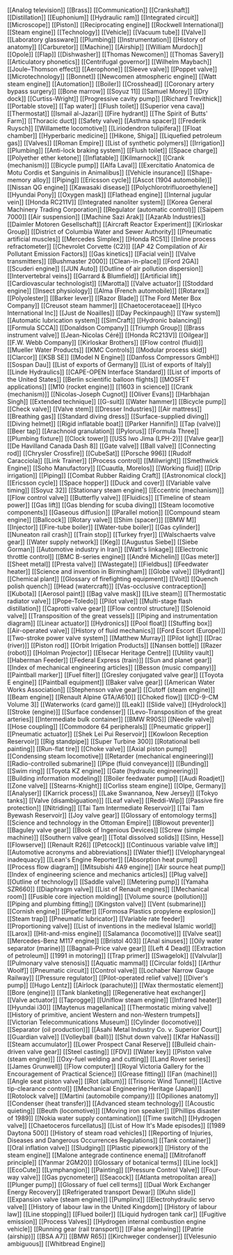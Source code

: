 [[Analog television]]
[[Brass]]
[[Communication]]
[[Crankshaft]]
[[Distillation]]
[[Euphonium]]
[[Hydraulic ram]]
[[Integrated circuit]]
[[Microscope]]
[[Piston]]
[[Reciprocating engine]]
[[Rockwell International]]
[[Steam engine]]
[[Technology]]
[[Vehicle]]
[[Vacuum tube]]
[[Valve]]
[[Laboratory glassware]]
[[Plumbing]]
[[Instrumentation]]
[[History of anatomy]]
[[Carburetor]]
[[Machine]]
[[Airship]]
[[William Murdoch]]
[[Opole]]
[[Flap]]
[[Dishwasher]]
[[Thomas Newcomen]]
[[Thomas Savery]]
[[Articulatory phonetics]]
[[Centrifugal governor]]
[[Wilhelm Maybach]]
[[Joule–Thomson effect]]
[[Aerophone]]
[[Sleeve valve]]
[[Poppet valve]]
[[Microtechnology]]
[[Bonnet]]
[[Newcomen atmospheric engine]]
[[Watt steam engine]]
[[Automation]]
[[Boiler]]
[[Crosshead]]
[[Coronary artery bypass surgery]]
[[Bone marrow]]
[[Soyuz 11]]
[[Samuel Morey]]
[[Dry dock]]
[[Curtiss-Wright]]
[[Progressive cavity pump]]
[[Richard Trevithick]]
[[Portable stove]]
[[Tap water]]
[[Flush toilet]]
[[Superior vena cava]]
[[Thermostat]]
[[Ismail al-Jazari]]
[[Fire hydrant]]
[[The Spirit of Butts' Farm]]
[[Thoracic duct]]
[[Safety valve]]
[[Asthma spacer]]
[[Frederik Ruysch]]
[[Willamette locomotive]]
[[Liriodendron tulipifera]]
[[Float chamber]]
[[Hyperbaric medicine]]
[[Hikone, Shiga]]
[[Liquefied petroleum gas]]
[[Valves]]
[[Roman Empire]]
[[List of synthetic polymers]]
[[Irrigation]]
[[Plumbing]]
[[Anti-lock braking system]]
[[Flush toilet]]
[[Space charge]]
[[Polyether ether ketone]]
[[Inflatable]]
[[Kilmarnock]]
[[Crank (mechanism)]]
[[Bicycle pump]]
[[Alfa Laval]]
[[Exercitatio Anatomica de Motu Cordis et Sanguinis in Animalibus]]
[[Vehicle insurance]]
[[Shape-memory alloy]]
[[Piping]]
[[Ericsson cycle]]
[[Ascot (1904 automobile)]]
[[Nissan QG engine]]
[[Kawasaki disease]]
[[Polychlorotrifluoroethylene]]
[[Hyundai Pony]]
[[Oxygen mask]]
[[Flathead engine]]
[[Internal jugular vein]]
[[Honda RC211V]]
[[Integrated nanoliter system]]
[[Korea General Machinery Trading Corporation]]
[[Regulator (automatic control)]]
[[Saipem 7000]]
[[Air suspension]]
[[Machine Sazi Arak]]
[[AzarAb Industries]]
[[Daimler Motoren Gesellschaft]]
[[Aircraft Reactor Experiment]]
[[Kirloskar Group]]
[[District of Columbia Water and Sewer Authority]]
[[Pneumatic artificial muscles]]
[[Mercedes Simplex]]
[[Honda RC51]]
[[Inline process refractometer]]
[[Chevrolet Corvette (C2)]]
[[AP 42 Compilation of Air Pollutant Emission Factors]]
[[Gas kinetics]]
[[Facial vein]]
[[Valve transmitters]]
[[Bushmaster 2000]]
[[Clean-in-place]]
[[Ford 2GA]]
[[Scuderi engine]]
[[JUN Auto]]
[[Outline of air pollution dispersion]]
[[Intervertebral veins]]
[[Garrard & Blumfield]]
[[Artificial lift]]
[[Cardiovascular technologist]]
[[Marotta]]
[[Valve actuator]]
[[Stoddard engine]]
[[Insect physiology]]
[[Alma (French automobile)]]
[[Rotarex]]
[[Polyolester]]
[[Barker lever]]
[[Razor Blade]]
[[The Ford Meter Box Company]]
[[Creusot steam hammer]]
[[Chaetocerotaceae]]
[[Hyco International Inc]]
[[Just de Noailles]]
[[Day Peckinpaugh]]
[[Yaw system]]
[[Automatic lubrication system]]
[[SimCraft]]
[[Hydronic balancing]]
[[Formula SCCA]]
[[Donaldson Company]]
[[Triumph Group]]
[[Brass instrument valve]]
[[Jean-Nicolas Céré]]
[[Honda RC213V]]
[[Oilgear]]
[[F.W. Webb Company]]
[[Kirloskar Brothers]]
[[Flow control (fluid)]]
[[Mueller Water Products]]
[[KMC Controls]]
[[Modular process skid]]
[[Clarcor]]
[[KSB SE]]
[[Model N Engine]]
[[Danfoss Compressors GmbH]]
[[Sospan Dau]]
[[List of exports of Germany]]
[[List of exports of Italy]]
[[Linde Hydraulics]]
[[CAPE-OPEN Interface Standard]]
[[List of imports of the United States]]
[[Berlin scientific balloon flights]]
[[MOSFET applications]]
[[M10 (rocket engine)]]
[[1603 in science]]
[[Crank (mechanism)]]
[[Nicolas-Joseph Cugnot]]
[[Oliver Evans]]
[[Harbhajan Singh]]
[[Extended technique]]
[[G-suit]]
[[Water hammer]]
[[Bicycle pump]]
[[Check valve]]
[[Valve stem]]
[[Dresser Industries]]
[[Air mattress]]
[[Breathing gas]]
[[Standard diving dress]]
[[Surface-supplied diving]]
[[Diving helmet]]
[[Rigid inflatable boat]]
[[Parker Hannifin]]
[[Tap (valve)]]
[[Beer tap]]
[[Arachnoid granulation]]
[[Pylorus]]
[[Formula Three]]
[[Plumbing fixture]]
[[Clock tower]]
[[USS Iwo Jima (LPH-2)]]
[[Valve gear]]
[[De Havilland Canada Dash 8]]
[[Gate valve]]
[[Ball valve]]
[[Connecting rod]]
[[Chrysler Crossfire]]
[[CubeSat]]
[[Porsche 996]]
[[Rudolf Caracciola]]
[[Link Trainer]]
[[Process control]]
[[Millwright]]
[[Smethwick Engine]]
[[Soho Manufactory]]
[[Cuautla, Morelos]]
[[Working fluid]]
[[Drip irrigation]]
[[Piping]]
[[Combat Rubber Raiding Craft]]
[[Astronomical clock]]
[[Ericsson cycle]]
[[Space hopper]]
[[Duck and cover]]
[[Variable valve timing]]
[[Soyuz 32]]
[[Stationary steam engine]]
[[Eccentric (mechanism)]]
[[Flow control valve]]
[[Butterfly valve]]
[[Fluidics]]
[[Timeline of steam power]]
[[Gas lift]]
[[Gas blending for scuba diving]]
[[Steam locomotive components]]
[[Gaseous diffusion]]
[[Parallel motion]]
[[Compound steam engine]]
[[Ballcock]]
[[Rotary valve]]
[[Shim (spacer)]]
[[BMW M]]
[[Injector]]
[[Fire-tube boiler]]
[[Water-tube boiler]]
[[Gas cylinder]]
[[Nuneaton rail crash]]
[[Train stop]]
[[Turkey fryer]]
[[Walschaerts valve gear]]
[[Water supply network]]
[[Keg]]
[[Augustus Siebe]]
[[Siebe Gorman]]
[[Automotive industry in Iran]]
[[Watt's linkage]]
[[Electronic throttle control]]
[[BMC B-series engine]]
[[André Michelin]]
[[Gas meter]]
[[Sheet metal]]
[[Presta valve]]
[[Wastegate]]
[[Fieldbus]]
[[Feedwater heater]]
[[Science and invention in Birmingham]]
[[Globe valve]]
[[Hydrant]]
[[Chemical plant]]
[[Glossary of firefighting equipment]]
[[Voit]]
[[Quench polish quench]]
[[Head (watercraft)]]
[[Vas-occlusive contraception]]
[[Kubota]]
[[Aerosol paint]]
[[Bag valve mask]]
[[Live steam]]
[[Thermostatic radiator valve]]
[[Pope-Toledo]]
[[Pilot valve]]
[[Multi-stage flash distillation]]
[[Caprotti valve gear]]
[[Flow control structure]]
[[Solenoid valve]]
[[Transposition of the great vessels]]
[[Piping and instrumentation diagram]]
[[Linear actuator]]
[[Hydronics]]
[[Pool float]]
[[Stuffing box]]
[[Air-operated valve]]
[[History of fluid mechanics]]
[[Ford Escort (Europe)]]
[[Two-stroke power valve system]]
[[Matthew Murray]]
[[Pilot light]]
[[Drac (river)]]
[[Piston rod]]
[[Orbit Irrigation Products]]
[[Nansen bottle]]
[[Razer (robot)]]
[[Holman Projector]]
[[Elsecar Heritage Centre]]
[[Utility vault]]
[[Haberman Feeder]]
[[Federal Express (train)]]
[[Sun and planet gear]]
[[Index of mechanical engineering articles]]
[[Besson (music company)]]
[[Paintball marker]]
[[Fuel filter]]
[[Gresley conjugated valve gear]]
[[Toyota E engine]]
[[Paintball equipment]]
[[Baker valve gear]]
[[American Water Works Association]]
[[Stephenson valve gear]]
[[Cutoff (steam engine)]]
[[Beam engine]]
[[Renault Alpine GTA/A610]]
[[Choked flow]]
[[ICD-9-CM Volume 3]]
[[Waterworks (card game)]]
[[Leak]]
[[Slide valve]]
[[Hydrolock]]
[[Stroke (engine)]]
[[Surface condenser]]
[[Levo-Transposition of the great arteries]]
[[Intermediate bulk container]]
[[BMW R90S]]
[[Needle valve]]
[[Hose coupling]]
[[Commodore 64 peripherals]]
[[Pneumatic gripper]]
[[Pneumatic actuator]]
[[Shek Lei Pui Reservoir]]
[[Kowloon Reception Reservoir]]
[[Rig standpipe]]
[[Super Turbine 300]]
[[Rotational bell painting]]
[[Run-flat tire]]
[[Choke valve]]
[[Axial piston pump]]
[[Condensing steam locomotive]]
[[Retarder (mechanical engineering)]]
[[Radio-controlled submarine]]
[[Pipe (fluid conveyance)]]
[[Bunding]]
[[Swim ring]]
[[Toyota KZ engine]]
[[Gate (hydraulic engineering)]]
[[Building information modeling]]
[[Boiler feedwater pump]]
[[Audi Roadjet]]
[[Zone valve]]
[[Stearns-Knight]]
[[Corliss steam engine]]
[[Olpe, Germany]]
[[Analyser]]
[[Karrick process]]
[[Lake Swannanoa, New Jersey]]
[[Tokyo tanks]]
[[Valve (disambiguation)]]
[[Leaf valve]]
[[Reddi-Wip]]
[[Passive fire protection]]
[[Nitriding]]
[[Tai Tam Intermediate Reservoir]]
[[Tai Tam Byewash Reservoir]]
[[Joy valve gear]]
[[Glossary of entomology terms]]
[[Science and technology in the Ottoman Empire]]
[[Blowout preventer]]
[[Baguley valve gear]]
[[Book of Ingenious Devices]]
[[Screw (simple machine)]]
[[Southern valve gear]]
[[Total dissolved solids]]
[[Sinn, Hesse]]
[[Flowserve]]
[[Renault R26]]
[[Petcock]]
[[Continuous variable valve lift]]
[[Automotive acronyms and abbreviations]]
[[Water thief]]
[[Velopharyngeal inadequacy]]
[[Lean's Engine Reporter]]
[[Absorption heat pump]]
[[Process flow diagram]]
[[Mitsubishi 4A9 engine]]
[[Air source heat pump]]
[[Index of engineering science and mechanics articles]]
[[Plug valve]]
[[Outline of technology]]
[[Saddle valve]]
[[Metering pump]]
[[Yamaha SZR660]]
[[Diaphragm valve]]
[[List of Renault engines]]
[[Mechanical room]]
[[Fusible core injection molding]]
[[Volume source (pollution)]]
[[Piping and plumbing fitting]]
[[Kingston valve]]
[[Vent (submarine)]]
[[Cornish engine]]
[[Pipefitter]]
[[Formosa Plastics propylene explosion]]
[[Steam trap]]
[[Pneumatic lubricator]]
[[Variable rate feeder]]
[[Proportioning valve]]
[[List of inventions in the medieval Islamic world]]
[[Larox]]
[[Hit-and-miss engine]]
[[Salamanca (locomotive)]]
[[Valve seat]]
[[Mercedes-Benz M117 engine]]
[[Bristol 403]]
[[Anal sinuses]]
[[Oily water separator (marine)]]
[[Bagnall–Price valve gear]]
[[Left 4 Dead]]
[[Extraction of petroleum]]
[[1991 in motoring]]
[[Trap primer]]
[[Swagelok]]
[[Valvular]]
[[Pulmonary valve stenosis]]
[[Aquatic mammal]]
[[Circular folds]]
[[Arthur Woolf]]
[[Pneumatic circuit]]
[[Control valve]]
[[Lochaber Narrow Gauge Railway]]
[[Pressure regulator]]
[[Pilot-operated relief valve]]
[[Diver's pump]]
[[Hugo Lentz]]
[[Airlock (parachute)]]
[[Wax thermostatic element]]
[[Bore (engine)]]
[[Tank blanketing]]
[[Regenerative heat exchanger]]
[[Valve actuator]]
[[Taprogge]]
[[Uniflow steam engine]]
[[Infrared heater]]
[[Hyundai i30]]
[[Maytenus magellanica]]
[[Thermostatic mixing valve]]
[[History of primitive, ancient Western and non-Western trumpets]]
[[Victorian Telecommunications Museum]]
[[Cylinder (locomotive)]]
[[Separator (oil production)]]
[[Asahi Metal Industry Co. v. Superior Court]]
[[Guardian valve]]
[[Volleyball (ball)]]
[[Shut down valve]]
[[Kfar HaNassi]]
[[Steam accumulator]]
[[Lower Prospect Canal Reserve]]
[[Bulleid chain-driven valve gear]]
[[Steel casting]]
[[FDV]]
[[Water key]]
[[Piston valve (steam engine)]]
[[Oxy-fuel welding and cutting]]
[[Land Rover series]]
[[James Grunwell]]
[[Flow computer]]
[[Royal Victoria Gallery for the Encouragement of Practical Science]]
[[Grease fitting]]
[[Fan (machine)]]
[[Angle seat piston valve]]
[[Rot (album)]]
[[Trisonic Wind Tunnel]]
[[Active tip-clearance control]]
[[Mechanical Engineering Heritage (Japan)]]
[[Rotolock valve]]
[[Martini (automobile company)]]
[[Opiliones anatomy]]
[[Condenser (heat transfer)]]
[[Advanced steam technology]]
[[Acoustic quieting]]
[[Beuth (locomotive)]]
[[Moving iron speaker]]
[[Phillips disaster of 1989]]
[[Nokia water supply contamination]]
[[Time switch]]
[[Hydrogen valve]]
[[Chaetoceros furcellatus]]
[[List of How It's Made episodes]]
[[1989 Daytona 500]]
[[History of steam road vehicles]]
[[Reporting of Injuries, Diseases and Dangerous Occurrences Regulations]]
[[Tank container]]
[[Oral inflation valve]]
[[Sludging]]
[[Plastic pipework]]
[[History of the steam engine]]
[[Malone antegrade continence enema]]
[[Mitrofanoff principle]]
[[Yanmar 2GM20]]
[[Glossary of botanical terms]]
[[Line lock]]
[[EcoCute]]
[[Lymphangion]]
[[Painting]]
[[Pressure Control Valve]]
[[Four-way valve]]
[[Gas pycnometer]]
[[Seacock]]
[[Atlanta metropolitan area]]
[[Plunger pump]]
[[Glossary of fuel cell terms]]
[[Dual Work Exchanger Energy Recovery]]
[[Refrigerated transport Dewar]]
[[Kuhn slide]]
[[Expansion valve (steam engine)]]
[[Pumplinx]]
[[Electrohydraulic servo valve]]
[[History of labour law in the United Kingdom]]
[[History of labour law]]
[[Line stopping]]
[[Flued boiler]]
[[Liquid hydrogen tank car]]
[[Fugitive emission]]
[[Process Valves]]
[[Hydrogen internal combustion engine vehicle]]
[[Running gear (rail transport)]]
[[False angelwing]]
[[Patrie (airship)]]
[[BSA A7]]
[[BMW R65]]
[[Kirchweger condenser]]
[[Velesunio ambiguous]]
[[Whitbread Engine]]
